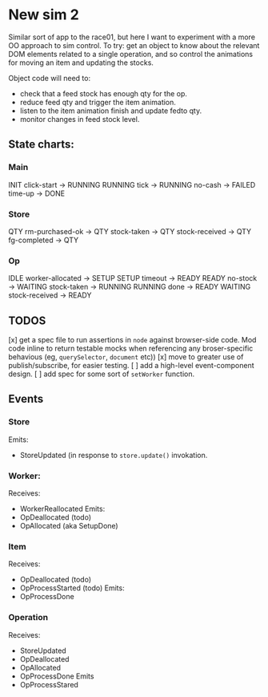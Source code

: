 # New sim 2

Similar sort of app to the race01, but here I want to experiment with a more OO approach to sim control. To try: get an object to know about the relevant DOM elements related to a single operation, and so control the animations for moving an item and updating the stocks.

Object code will need to:
- check that a feed stock has enough qty for the op.
- reduce feed qty and trigger the item animation.
- listen to the item animation finish and update fedto qty.
- monitor changes in feed stock level.

## State charts:
### Main
INIT
  click-start -> RUNNING
RUNNING
  tick -> RUNNING
  no-cash -> FAILED
  time-up -> DONE

### Store
QTY
  rm-purchased-ok -> QTY
  stock-taken -> QTY
  stock-received -> QTY
  fg-completed -> QTY

### Op
IDLE
  worker-allocated -> SETUP
SETUP
  timeout -> READY
READY
  no-stock -> WAITING
  stock-taken -> RUNNING
RUNNING
  done -> READY
WAITING
  stock-received -> READY

## TODOS
[x] get a spec file to run assertions in `node` against browser-side code. Mod code inline to return testable mocks when referencing any broser-specific behavious (eg, `querySelector`, `document` etc))
[x] move to greater use of publish/subscribe, for easier testing.
[ ] add a high-level event-component design.
[ ] add spec for some sort of `setWorker` function.

## Events
### Store
Emits:
- StoreUpdated (in response to `store.update()` invokation.

### Worker:
Receives:
- WorkerReallocated
Emits:
- OpDeallocated (todo)
- OpAllocated (aka SetupDone)

### Item
Receives:
- OpDeallocated (todo)
- OpProcessStarted (todo)
Emits:
- OpProcessDone

### Operation
Receives:
- StoreUpdated
- OpDeallocated
- OpAllocated
- OpProcessDone
Emits
- OpProcessStared
